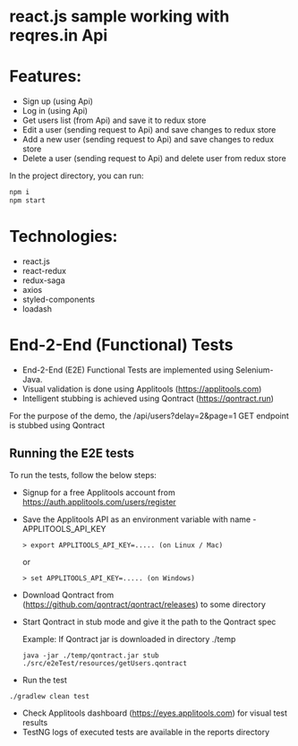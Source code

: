 # react.js sample working with reqres.in Api

#  Features:
 - Sign up (using Api)
  - Log in (using Api)
  - Get users list (from Api) and save it to redux store
  - Edit a user (sending request to Api) and save changes to redux store
  - Add a new user (sending request to Api) and save changes to redux store
  - Delete a user (sending request to Api) and delete user from redux store

 In the project directory, you can run:
```sh
npm i
npm start
```


 #  Technologies:
 - react.js
  - react-redux
  - redux-saga
  - axios
  - styled-components
  - loadash

# End-2-End (Functional) Tests
* End-2-End (E2E) Functional Tests are implemented using Selenium-Java. 
* Visual validation is done using Applitools (https://applitools.com)
* Intelligent stubbing is achieved using Qontract (https://qontract.run)

For the purpose of the demo, the /api/users?delay=2&page=1 GET endpoint is stubbed using Qontract

## Running the E2E tests
To run the tests, follow the below steps:
* Signup for a free Applitools account from https://auth.applitools.com/users/register
* Save the Applitools API as an environment variable with name - APPLITOOLS_API_KEY
    ```
    > export APPLITOOLS_API_KEY=..... (on Linux / Mac)
    ```
    or
    ```
    > set APPLITOOLS_API_KEY=..... (on Windows)
    ```
* Download Qontract from (https://github.com/qontract/qontract/releases) to some directory 
* Start Qontract in stub mode and give it the path to the Qontract spec

    Example:
    If Qontract jar is downloaded in directory ./temp
    ``` 
    java -jar ./temp/qontract.jar stub ./src/e2eTest/resources/getUsers.qontract
    ```

* Run the test
```
./gradlew clean test
```

* Check Applitools dashboard (https://eyes.applitools.com) for visual test results
* TestNG logs of executed tests are available in the reports directory



